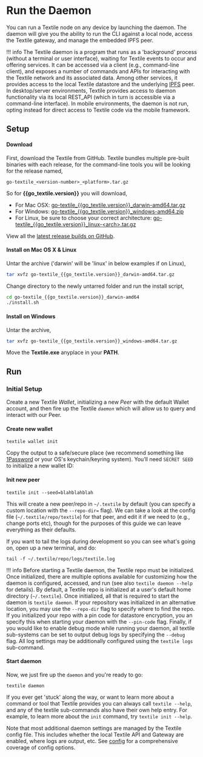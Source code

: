 # Run the Daemon

You can run a Textile node on any device by launching the daemon. The daemon will give you the ability to run the CLI against a local node, access the Textile gateway, and manage the embedded IPFS peer.

!!! info
    The Textile daemon is a program that runs as a 'background' process (without a terminal or user interface), waiting for Textile events to occur and offering services. It can be accessed via a client (e.g., command-line client), and exposes a number of commands and APIs for interacting with the Textile network and its associated data. Among other services, it provides access to the local Textile datastore and the underlying [IPFS](https://ipfs.io/) peer. In desktop/server environments, Textile provides access to daemon functionality via its local REST_API (which in turn is accessible via a command-line interface). In mobile environments, the daemon is not run, opting instead for direct access to Textile code via the mobile framework.

## Setup

#### Download

First, download the Textile from GitHub. Textile bundles multiple pre-built binaries with each release, for the command-line tools you will be looking for the release named,

`go-textile_<version-number>_<platform>.tar.gz`

So for **{{go_textile.version}}** you will download,

- For Mac OSX: [go-textile_{{go_textile.version}}_darwin-amd64.tar.gz]({{go_textile.releases_url}}/download/{{go_textile.version}}/go-textile_{{go_textile.version}}_darwin-amd64.tar.gz)
- For Windows: [go-textile_{{go_textile.version}}_windows-amd64.zip]({{go_textile.releases_url}}/download/{{go_textile.version}}/go-textile_{{go_textile.version}}_windows-amd64.zip)
- For Linux, be sure to choose your correct architecture: [go-textile_{{go_textile.version}}_linux-<arch\>.tar.gz]({{go_textile.releases_url}}/tag/v0.1.11)

View all the [latest release builds on GitHub]({{go_textile.releases_url}}).

#### Install on Mac OS X & Linux

Untar the archive ('darwin' will be 'linux' in below examples if on Linux),

```bash
tar xvfz go-textile_{{go_textile.version}}_darwin-amd64.tar.gz
```

Change directory to the newly untarred folder and run the install script,

```bash
cd go-textile_{{go_textile.version}}_darwin-amd64
./install.sh
```

#### Install on Windows

Untar the archive,

```bash
tar xvfz go-textile_{{go_textile.version}}_windows-amd64.tar.gz
```

Move the **Textile.exe** anyplace in your **PATH**.

## Run

### Initial Setup

Create a new Textile _Wallet_, initializing a new _Peer_ with the default Wallet account, and then fire up the Textile _`daemon`_ which will allow us to query and interact with our Peer.

#### Create new wallet

```
textile wallet init
```

Copy the output to a safe/secure place (we recommend something like [1Password](https://1password.com/) or your OS's keychain/keyring system). You’ll need `SECRET SEED` to initialize a new wallet ID:

#### Init new peer

```
textile init --seed=blahblahblah
```

This will create a new peer/repo in `~/.textile` by default (you can specify a custom location with the `--repo-dir=` flag). We can take a look at the config file (`~/.textile/repo/textile`) for that peer, and edit it if we need to (e.g., change ports etc), though for the purposes of this guide we can leave everything as their defaults.

If you want to tail the logs during development so you can see what's going on, open up a new terminal, and do:

```
tail -f ~/.textile/repo/logs/textile.log
```

!!! info
    Before starting a Textile daemon, the Textile repo must be initialized. Once initialized, there are multiple options available for customizing how the daemon is configured, accessed, and run (see also `textile daemon --help` for details). By default, a Textile repo is initialized at a user's default home directory (`~/.textile`). Once initialized, all that is required to start the daemon is `textile daemon`. If your repository was initialized in an alternative location, you may use the `--repo-dir` flag to specify where to find the repo. If you initialized your repo with a pin code for datastore encryption, you an specify this when starting your daemon with the `--pin-code` flag. Finally, if you would like to enable debug mode while running your daemon, all textile sub-systems can be set to output debug logs by specifying the `--debug` flag. All log settings may be additionally configured using the `textile logs` sub-command.

#### Start daemon

Now, we just fire up the `daemon` and you're ready to go:

```
textile daemon
```

If you ever get 'stuck' along the way, or want to learn more about a command or tool that Textile provides you can always call `textile --help`, and any of the textile sub-commands also have their own help entry. For example, to learn more about the `init` command, try `textile init --help`.

Note that most additional daemon settings are managed by the Textile config file. This includes whether the local Textile API and Gateway are enabled, where logs are output, etc. See [config](/learn/config) for a comprehensive coverage of config options.